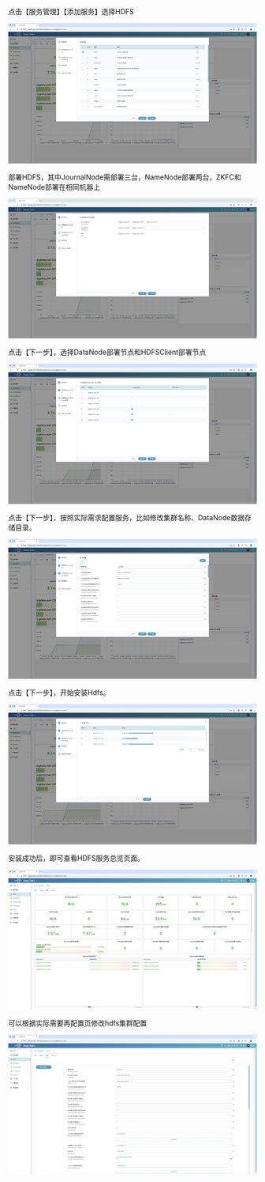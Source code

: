 点击【服务管理】【添加服务】选择HDFS

![hdfs-1.png](../imgs/2/hdfs-1.png)

部署HDFS，其中JournalNode需部署三台，NameNode部署两台，ZKFC和NameNode部署在相同机器上

![hdfs-2.png](../imgs/2/hdfs-2.png)

点击【下一步】，选择DataNode部署节点和HDFSClient部署节点

![hdfs-3.png](../imgs/2/hdfs-3.png)

点击【下一步】，按照实际需求配置服务，比如修改集群名称、DataNode数据存储目录。

![hdfs-4.png](../imgs/2/hdfs-4.png)

点击【下一步】，开始安装Hdfs。

![hdfs-5.png](../imgs/2/hdfs-5.png)

安装成功后，即可查看HDFS服务总览页面。

![hdfs-6.png](../imgs/2/hdfs-6.png)

可以根据实际需要再配置页修改hdfs集群配置

![hdfs-7.png](../imgs/2/hdfs-7.png)
